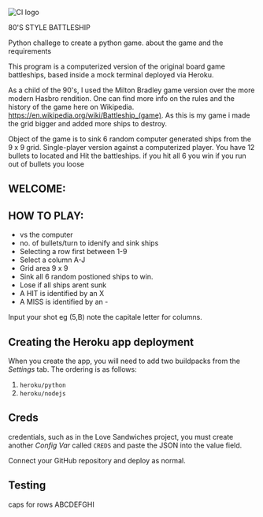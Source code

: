 ![CI logo](https://codeinstitute.s3.amazonaws.com/fullstack/ci_logo_small.png)

80'S STYLE BATTLESHIP

Python challege to create a python game.
about the game and the requirements

This program is a computerized version of the original board game battleships, based inside a mock terminal deployed via Heroku.

As a child of the 90's, I used the Milton Bradley game version over the more modern Hasbro rendition. One can find more info on the rules and the history of the game here on Wikipedia. https://en.wikipedia.org/wiki/Battleship_(game). As this is my game i made the grid bigger and added more ships to destroy.

Object of the game is to sink 6 random computer generated ships from the 9 x 9 grid.
Single-player version against a computerized player.
You have 12 bullets to located and Hit the battleships.
if you hit all 6 you win 
if you run out of bullets you loose 

## WELCOME:

## HOW TO PLAY:
- vs the computer
- no. of bullets/turn to idenify and sink ships
- Selecting a row first between 1-9
- Select a column A-J
- Grid area 9 x 9
- Sink all 6 random postioned ships to win.
- Lose if all ships arent sunk 
- A HIT is identified by an X 
- A MISS is identified by an -


Input your shot eg (5,B) note the capitale letter for columns.



## Creating the Heroku app deployment

When you create the app, you will need to add two buildpacks from the _Settings_ tab. The ordering is as follows:

1. `heroku/python`
2. `heroku/nodejs`

## Creds
credentials, such as in the Love Sandwiches project, you must create another _Config Var_ called `CREDS` and paste the JSON into the value field.

Connect your GitHub repository and deploy as normal.

## Testing 
caps for rows ABCDEFGHI